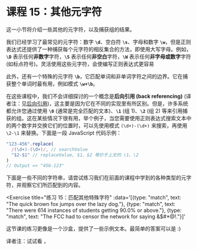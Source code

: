 # 课程 15：其他元字符

这一小节将介绍一些其他的元字符，以及捕获组的结果。

我们已经学习了最常见的元字符：数字 **`\d`**、空白符 **`\s`**、字母和数字 **`\w`**，但是正则表达式还提供了一种捕获每个元字符的相反集合的方法，即使用大写字母。例如，**`\D`** 表示任何**非数字**字符，**`\S`** 表示任何**非空白**字符，**`\W`** 表示任何**非字母或数字**字符 (如标点符号)。灵活使用这些元字符，会使编写正则表达式更容易

此外，还有一个特殊的元字符 **`\b`**，它匹配单词和非单词字符之间的边界。它在捕获整个单词时最有用，例如模式 **`\w+\b`**。

在这些课程中，我们不会详细探讨的一个概念是**后向引用 (back referencing)** (译者注：见[后向引用](back_referencing.html))，这主要是因为它在不同的实现里有所区别。但是，许多系统都允许您通过使用 **`\0`** (通常是完全匹配的文本)、**`\1`** (组 1)、**`\2`** (组 2) 等来引用捕获的组。这在某些情况下很有用，举个例子，当您需要使用正则表达式搜索文本中的两个数字并交换它们的位置时，可以先使用模式 `(\d+)-(\d+)` 来搜索，再使用 `\2-\1` 来替换。下面是一段 JavaScript 代码示例：

```js
"123-456".replace(
  /(\d+)-(\d+)/, // searchValue
  "$2-$1" // replaceValue, $1、$2 等价于上文的 \1、\2
) 
// Output => "456-123"
```

下面是一些不同的字符串，请尝试练习我们在前面的课程中学到的各种类型的元字符，并观察它们所匹配到的内容。

<Exercise
  title="练习 15：匹配其他特殊字符"
  :data='[{type: "match", text: "The quick brown fox jumps over the lazy dog."}, {type: "match", text: "There were 614 instances of students getting 90.0% or above."}, {type: "match", text: "The FCC had to censor the network for saying &$#*@!."}]'
>
这节课的练习更像是一个沙盒，提供了一些示例文本。最简单的答案可以是 <SolutionLink text=".*" /> :) 

译者注：试试看 <SolutionLink text="\w+\b" />，<SolutionLink text="[^\d\s\w]+" />

</Exercise>